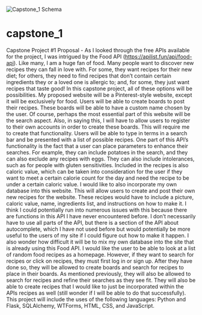 ![Capstone_1 Schema](https://user-images.githubusercontent.com/91699314/158044295-102581cd-fb7c-40b0-8fa6-00318c5b84a3.PNG)
# capstone_1

Capstone Project #1 Proposal - 
	As I looked through the free APIs available for the project, I was intrigued by the Food API (https://apilist.fun/api/food-api). Like many, I am a huge fan of food. Many people want to discover new recipes they can fall in love with. For some, they want recipes for their new diet; for others, they need to find recipes that don’t contain certain ingredients they or a loved one is allergic to; and, for some, they just want recipes that taste good! In this capstone project, all of these options will be possibilities. 
	My proposed website will be a Pinterest-style website, except it will be exclusively for food. Users will be able to create boards to post their recipes. These boards will be able to have a custom name chosen by the user. Of course, perhaps the most essential part of this website will be the search aspect. Also, in saying this, I will have to allow users to register to their own accounts in order to create these boards. This will require me to create that functionality. Users will be able to type in terms in a search bar and be presented with a list of possible recipes. One part of this API’s functionality is the fact that a user can place parameters to enhance their searches. For example, they can include potatoes in the search, and they can also exclude any recipes with eggs. They can also include intolerances, such as for people with gluten sensitivities. Included in the recipes is also caloric value, which can be taken into consideration for the user if they want to meet a certain calorie count for the day and need the recipe to be under a certain caloric value. 
	I would like to also incorporate my own database into this website. This will allow users to create and post their own new recipes for the website. These recipes would have to include a picture, caloric value, name, ingredients list, and instructions on how to make it. I think I could potentially run into numerous issues with this because there are functions in this API I have never encountered before. I don’t necessarily have to use all parts of the API, but there is a section of the API about autocomplete, which I have not used before but would potentially be more useful to the users of my site if I could figure out how to make it happen. I also wonder how difficult it will be to mix my own database into the site that is already using this Food API.
	I would like the user to be able to look at a list of random food recipes as a homepage. However, if they want to search for recipes or click on recipes, they must first log in or sign up. After they have done so, they will be allowed to create boards and search for recipes to place in their boards. As mentioned previously, they will also be allowed to search for recipes and refine their searches as they see fit. They will also be able to create recipes that I would like to just be incorporated within the APIs recipes as well (still wonder if I will be able to do that successfully). This project will include the uses of the following languages: Python and Flask, SQLAlchemy, WTForms, HTML, CSS, and JavaScript. 
